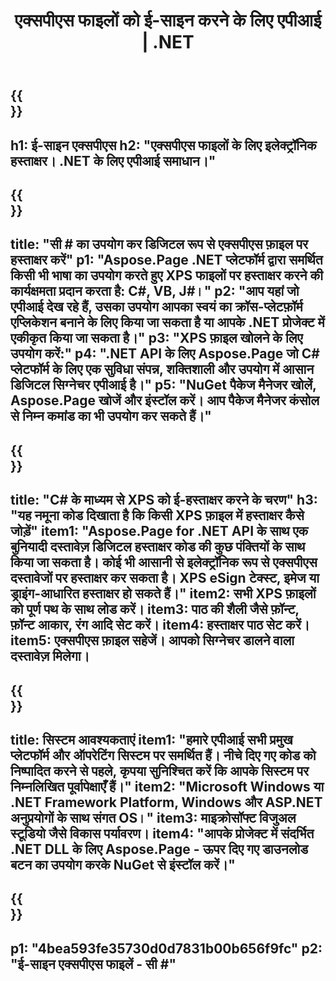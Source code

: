 ﻿---
translation: true
template: /_templates/_signature-child-net.md
title: एक्सपीएस फाइलों को ई-साइन करने के लिए एपीआई | .NET
url: /net/signature/xps/
description: ".NET फ्रेमवर्क प्लेटफॉर्म, विंडोज़ और ASP.NET अनुप्रयोगों पर XPS दस्तावेज़ों को ई-साइन करने के लिए C# स्रोत कोड। एक्सपीएस हस्ताक्षर कार्यक्षमता के लिए सरल एपीआई।"
informat: XPS
---

{{<section banner>}}
---
h1: ई-साइन एक्सपीएस
h2: "एक्सपीएस फाइलों के लिए इलेक्ट्रॉनिक हस्ताक्षर। .NET के लिए एपीआई समाधान।"
---

{{<section overview>}}
---
title: "सी # का उपयोग कर डिजिटल रूप से एक्सपीएस फ़ाइल पर हस्ताक्षर करें"
p1: "Aspose.Page .NET प्लेटफॉर्म द्वारा समर्थित किसी भी भाषा का उपयोग करते हुए XPS फाइलों पर हस्ताक्षर करने की कार्यक्षमता प्रदान करता है: C#, VB, J#।"
p2: "आप यहां जो एपीआई देख रहे हैं, उसका उपयोग आपका स्वयं का क्रॉस-प्लेटफ़ॉर्म एप्लिकेशन बनाने के लिए किया जा सकता है या आपके .NET प्रोजेक्ट में एकीकृत किया जा सकता है।"
p3: "XPS फ़ाइल खोलने के लिए उपयोग करें:"
p4: ".NET API के लिए Aspose.Page जो C# प्लेटफॉर्म के लिए एक सुविधा संपन्न, शक्तिशाली और उपयोग में आसान डिजिटल सिग्नेचर एपीआई है।"
p5: "NuGet पैकेज मैनेजर खोलें, Aspose.Page खोजें और इंस्टॉल करें। आप पैकेज मैनेजर कंसोल से निम्न कमांड का भी उपयोग कर सकते हैं।"
---

{{<section feature1>}}
---
title: "C# के माध्यम से XPS को ई-हस्ताक्षर करने के चरण"
h3: "यह नमूना कोड दिखाता है कि किसी XPS फ़ाइल में हस्ताक्षर कैसे जोड़ें"
item1: "Aspose.Page for .NET API के साथ एक बुनियादी दस्तावेज़ डिजिटल हस्ताक्षर कोड की कुछ पंक्तियों के साथ किया जा सकता है। कोई भी आसानी से इलेक्ट्रॉनिक रूप से एक्सपीएस दस्तावेजों पर हस्ताक्षर कर सकता है। XPS eSign टेक्स्ट, इमेज या ड्राइंग-आधारित हस्ताक्षर हो सकते हैं।"
item2: सभी XPS फ़ाइलों को पूर्ण पथ के साथ लोड करें।
item3: पाठ की शैली जैसे फ़ॉन्ट, फ़ॉन्ट आकार, रंग आदि सेट करें।
item4: हस्ताक्षर पाठ सेट करें।
item5: एक्सपीएस फ़ाइल सहेजें। आपको सिग्नेचर डालने वाला दस्तावेज़ मिलेगा।
---

{{<section feature2>}}
---
title: सिस्टम आवश्यकताएं
item1: "हमारे एपीआई सभी प्रमुख प्लेटफॉर्म और ऑपरेटिंग सिस्टम पर समर्थित हैं। नीचे दिए गए कोड को निष्पादित करने से पहले, कृपया सुनिश्चित करें कि आपके सिस्टम पर निम्नलिखित पूर्वापेक्षाएँ हैं।"
item2: "Microsoft Windows या .NET Framework Platform, Windows और ASP.NET अनुप्रयोगों के साथ संगत OS।"
item3: माइक्रोसॉफ्ट विजुअल स्टूडियो जैसे विकास पर्यावरण।
item4: "आपके प्रोजेक्ट में संदर्भित .NET DLL के लिए Aspose.Page - ऊपर दिए गए डाउनलोड बटन का उपयोग करके NuGet से इंस्टॉल करें।"
---

{{<section gist>}}
---
p1: "4bea593fe35730d0d7831b00b656f9fc"
p2: "ई-साइन एक्सपीएस फाइलें - सी #"
--- 
